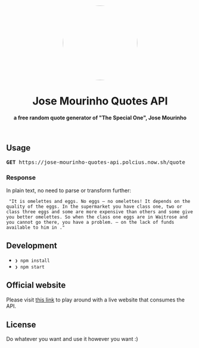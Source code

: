 <div align="center">
  <img width="200x" style="border-radius: 100%;" src="https://jose-mourinho-quotes-api.polcius.now.sh/images/jose_1.jpg" />

  <h1>Jose Mourinho Quotes API</h1>

  <b>a free random quote generator of "The Special One", Jose Mourinho</b>
</div>

<br />

## Usage

<pre><b>GET</b> https://jose-mourinho-quotes-api.polcius.now.sh/quote</pre>

### Response

In plain text, no need to parse or transform further:

```
 "It is omelettes and eggs. No eggs – no omelettes! It depends on the quality of the eggs. In the supermarket you have class one, two or class three eggs and some are more expensive than others and some give you better omelettes. So when the class one eggs are in Waitrose and you cannot go there, you have a problem. – on the lack of funds available to him in ."
```

## Development

- `❯ npm install`
- `❯ npm start`

## Official website

Please visit [this link](https://jose-mourinho-quotes-api.polcius.now.sh/) to play around with a live website that consumes the API.

## License

Do whatever you want and use it however you want :)
